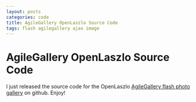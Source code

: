 ```yaml
--- 
layout: posts
categories: code
title: AgileGallery OpenLaszlo Source Code
tags: flash agilegallery ajax image 
---
```


AgileGallery OpenLaszlo Source Code
=========================================

I just released the source code for the OpenLaszlo <a href="http://www.agilegallery.com">AgileGallery flash photo gallery</a> on github. Enjoy!

<script src="http://gist.github.com/32478.js"></script>


